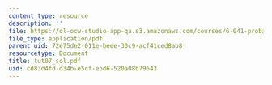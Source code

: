 ```yaml
---
content_type: resource
description: ''
file: https://ol-ocw-studio-app-qa.s3.amazonaws.com/courses/6-041-probabilistic-systems-analysis-and-applied-probability-spring-2006/cd83d4fdd34be5cfebd6520a08b79643_tut07_sol.pdf
file_type: application/pdf
parent_uid: 72e75de2-011e-beee-30c9-acf41ced8ab8
resourcetype: Document
title: tut07_sol.pdf
uid: cd83d4fd-d34b-e5cf-ebd6-520a08b79643
---
```

